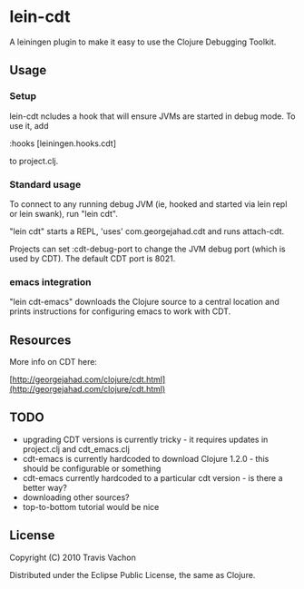# lein-cdt

A leiningen plugin to make it easy to use the Clojure Debugging Toolkit.

## Usage

### Setup

lein-cdt ncludes a hook that will ensure JVMs are started in debug mode. To
use it, add

:hooks [leiningen.hooks.cdt]

to project.clj.

### Standard usage

To connect to any running debug JVM (ie, hooked and started via lein
repl or lein swank), run "lein cdt".

"lein cdt" starts a REPL, 'uses' com.georgejahad.cdt and runs
attach-cdt.

Projects can set :cdt-debug-port to change the JVM debug port (which
is used by CDT). The default CDT port is 8021.

### emacs integration

"lein cdt-emacs" downloads the Clojure source to a central location
and prints instructions for configuring emacs to work with CDT.

## Resources

More info on CDT here:

[http://georgejahad.com/clojure/cdt.html](http://georgejahad.com/clojure/cdt.html)

## TODO
 - upgrading CDT versions is currently tricky - it requires updates in
   project.clj and cdt_emacs.clj
 - cdt-emacs is currently hardcoded to download Clojure 1.2.0 - this
   should be configurable or something
 - cdt-emacs currently hardcoded to a particular cdt version - is
   there a better way?
 - downloading other sources?
 - top-to-bottom tutorial would be nice

## License

Copyright (C) 2010 Travis Vachon

Distributed under the Eclipse Public License, the same as Clojure.

